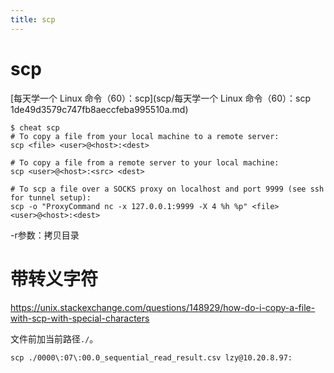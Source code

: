 ```yaml
---
title: scp
---
```


# scp

[每天学一个 Linux 命令（60）：scp](scp/每天学一个 Linux 命令（60）：scp 1de49d3579c747fb8aeccfeba995510a.md)

```shell
$ cheat scp
# To copy a file from your local machine to a remote server:
scp <file> <user>@<host>:<dest>

# To copy a file from a remote server to your local machine:
scp <user>@<host>:<src> <dest>

# To scp a file over a SOCKS proxy on localhost and port 9999 (see ssh for tunnel setup):
scp -o "ProxyCommand nc -x 127.0.0.1:9999 -X 4 %h %p" <file> <user>@<host>:<dest>
```

-r参数：拷贝目录

# 带转义字符

https://unix.stackexchange.com/questions/148929/how-do-i-copy-a-file-with-scp-with-special-characters

文件前加当前路径`./`。

```shell
scp ./0000\:07\:00.0_sequential_read_result.csv lzy@10.20.8.97:
```